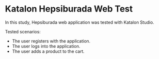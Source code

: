 # Katalon Hepsiburada Web Test

In this study, Hepsiburada web application was tested with Katalon Studio.

Tested scenarios:

- The user registers with the application.
- The user logs into the application.
- The user adds a product to the cart.
